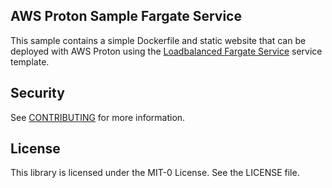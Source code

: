 ## AWS Proton Sample Fargate Service

This sample contains a simple Dockerfile and static website that can be deployed with AWS Proton using the [Loadbalanced Fargate Service](https://github.com/aws-samples/aws-proton-sample-templates/tree/main/loadbalanced-fargate-svc) service template.

## Security

See [CONTRIBUTING](CONTRIBUTING.md#security-issue-notifications) for more information.

## License

This library is licensed under the MIT-0 License. See the LICENSE file.


